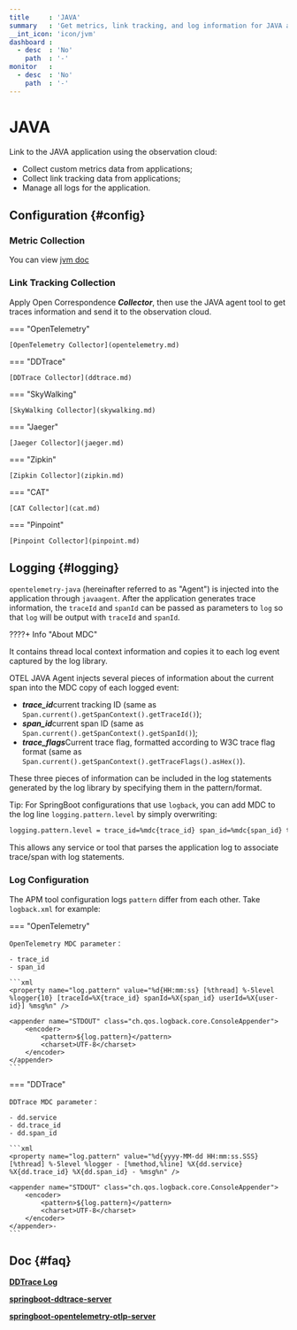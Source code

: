 ```yaml
---
title     : 'JAVA'
summary   : 'Get metrics, link tracking, and log information for JAVA applications'
__int_icon: 'icon/jvm'
dashboard :
  - desc  : 'No'
    path  : '-'
monitor   :
  - desc  : 'No'
    path  : '-'
---
```



<!-- markdownlint-disable MD025 -->
# JAVA
<!-- markdownlint-enable -->

Link to the JAVA application using the observation cloud:

- Collect custom metrics data from applications;
- Collect link tracking data from applications;
- Manage all logs for the application.

## Configuration {#config}

### Metric Collection

You can view [jvm doc](jvm.md)

### Link Tracking Collection

Apply Open Correspondence ***Collector***, then use the JAVA agent tool to get traces information and send it to the observation cloud.
<!-- markdownlint-disable MD046 -->
=== "OpenTelemetry"

    [OpenTelemetry Collector](opentelemetry.md)

=== "DDTrace"

    [DDTrace Collector](ddtrace.md)

=== "SkyWalking"

    [SkyWalking Collector](skywalking.md)

=== "Jaeger"

    [Jaeger Collector](jaeger.md)

=== "Zipkin"

    [Zipkin Collector](zipkin.md)

=== "CAT"

    [CAT Collector](cat.md)

=== "Pinpoint"

    [Pinpoint Collector](pinpoint.md)

<!-- markdownlint-enable -->
## Logging {#logging}

 `opentelemetry-java` (hereinafter referred to as "Agent") is injected into the application through `javaagent`. After the application generates trace information, the `traceId` and `spanId` can be passed as parameters to `log` so that `log` will be output with `traceId` and `spanId`.
<!-- markdownlint-disable MD046 -->
????+ Info "About MDC"

<!-- markdownlint-enable -->
It contains thread local context information and copies it to each log event captured by the log library.

OTEL JAVA Agent injects several pieces of information about the current span into the MDC copy of each logged event:

- ***trace_id***current tracking ID (same as `Span.current().getSpanContext().getTraceId()`);
- ***span_id***current span ID (same as `Span.current().getSpanContext().getSpanId()`);
- ***trace_flags***Current trace flag, formatted according to W3C trace flag format (same as `Span.current().getSpanContext().getTraceFlags().asHex()`).

These three pieces of information can be included in the log statements generated by the log library by specifying them in the pattern/format.

Tip: For SpringBoot configurations that use `logback`, you can add MDC to the log line `logging.pattern.level` by simply overwriting:

```bash
logging.pattern.level = trace_id=%mdc{trace_id} span_id=%mdc{span_id} trace_flags=%mdc{trace_flags} %5p
```

This allows any service or tool that parses the application log to associate trace/span with log statements.

### Log Configuration

The APM tool configuration logs `pattern` differ from each other. Take `logback.xml` for example:
<!-- markdownlint-disable MD046 -->
=== "OpenTelemetry"

    OpenTelemetry MDC parameter：

    - trace_id
    - span_id

    ```xml
    <property name="log.pattern" value="%d{HH:mm:ss} [%thread] %-5level %logger{10} [traceId=%X{trace_id} spanId=%X{span_id} userId=%X{user-id}] %msg%n" />

    <appender name="STDOUT" class="ch.qos.logback.core.ConsoleAppender">
        <encoder>
            <pattern>${log.pattern}</pattern>
            <charset>UTF-8</charset>
        </encoder>
    </appender>
    ```

=== "DDTrace"

    DDTrace MDC parameter：

    - dd.service
    - dd.trace_id
    - dd.span_id

    ```xml
    <property name="log.pattern" value="%d{yyyy-MM-dd HH:mm:ss.SSS} [%thread] %-5level %logger - [%method,%line] %X{dd.service} %X{dd.trace_id} %X{dd.span_id} - %msg%n" />

    <appender name="STDOUT" class="ch.qos.logback.core.ConsoleAppender">
        <encoder>
            <pattern>${log.pattern}</pattern>
            <charset>UTF-8</charset>
        </encoder>
    </appender>-
    ```
<!-- markdownlint-enable -->

## Doc {#faq}


[**DDTrace Log**](https://docs.guance.com/best-practices/insight/ddtrace-skill-log/)

[**springboot-ddtrace-server**](https://github.com/lrwh/observable-demo/blob/main/springboot-ddtrace-server/src/main/resources/logback-spring.xml)

[**springboot-opentelemetry-otlp-server**](https://github.com/lrwh/observable-demo/blob/main/springboot-opentelemetry-otlp-server/src/main/resources/logback-spring.xml)



